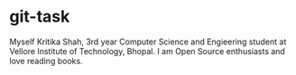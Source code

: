 # git-task

Myself Kritika Shah, 3rd year Computer Science and Engieering student at Vellore Institute of Technology, Bhopal. I am Open Source enthusiasts and love reading books.
